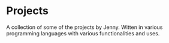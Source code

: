 # Projects

A collection of some of the projects by Jenny. 
Witten in various programming languages with various functionalities and uses.
